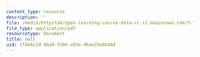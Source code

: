 ```yaml
---
content_type: resource
description: ''
file: /media/https%3A/open-learning-course-data-rc.s3.amazonaws.com/5-73-quantum-mechanics-i-fall-2018/1f8e6c2d9ba9fe9da92e96ae25e6b484_MIT5_73F18_Lec5.pdf
file_type: application/pdf
resourcetype: Document
title: null
uid: 1f8e6c2d-9ba9-fe9d-a92e-96ae25e6b484
---
```

